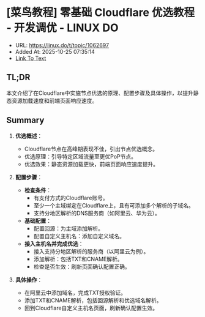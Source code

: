 # [菜鸟教程] 零基础 Cloudflare 优选教程 - 开发调优 - LINUX DO
- URL: https://linux.do/t/topic/1062697
- Added At: 2025-10-25 07:35:14
- [Link To Text](2025-10-25-[菜鸟教程]-零基础-cloudflare-优选教程---开发调优---linux-do_raw.md)

## TL;DR
本文介绍了在Cloudflare中实施节点优选的原理、配置步骤及具体操作，以提升静态资源加载速度和前端页面响应速度。

## Summary
1. **优选概述**：
   - Cloudflare节点在高峰期表现不佳，引出节点优选概念。
   - 优选原理：引导特定区域流量至更优PoP节点。
   - 优选效果：静态资源加载更快，前端页面响应速度提升。

2. **配置步骤**：
   - **检查条件**：
     - 有支付方式的Cloudflare账号。
     - 至少一个主域绑定在Cloudflare上，且有可添加多个解析的子域名。
     - 支持分地区解析的DNS服务商（如阿里云、华为云）。
   - **基础配置**：
     - 配置回源：为主域添加解析。
     - 配置自定义主机名：添加自定义域名。
   - **接入主机名并完成优选**：
     - 接入支持分地区解析的服务商（以阿里云为例）。
     - 添加解析：包括TXT和CNAME解析。
     - 检查是否生效：刷新页面确认配置正确。

3. **具体操作**：
   - 在阿里云中添加域名，完成TXT授权验证。
   - 添加TXT和CNAME解析，包括回源解析和优选域名解析。
   - 回到Cloudflare自定义主机名页面，刷新确认配置生效。
